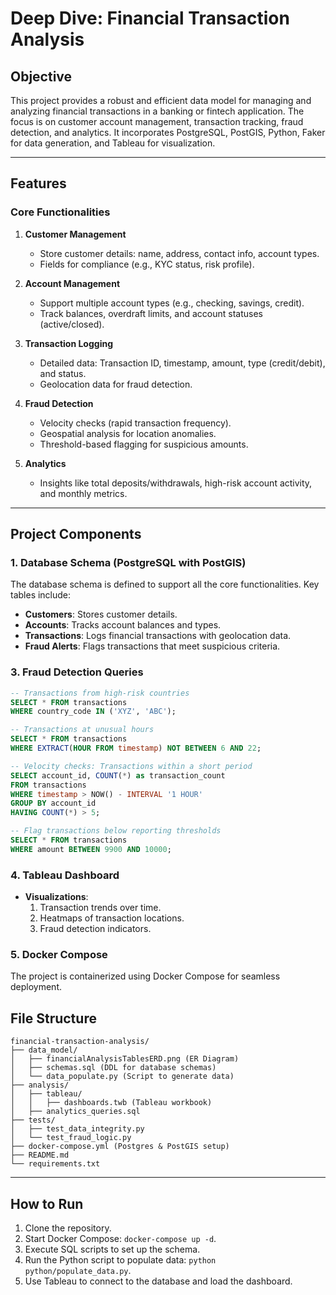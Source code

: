 # Deep Dive: Financial Transaction Analysis

## Objective
This project provides a robust and efficient data model for managing and analyzing financial transactions in a banking or fintech application. The focus is on customer account management, transaction tracking, fraud detection, and analytics. It incorporates PostgreSQL, PostGIS, Python, Faker for data generation, and Tableau for visualization.

---

## Features
### Core Functionalities
1. **Customer Management**
   - Store customer details: name, address, contact info, account types.
   - Fields for compliance (e.g., KYC status, risk profile).

2. **Account Management**
   - Support multiple account types (e.g., checking, savings, credit).
   - Track balances, overdraft limits, and account statuses (active/closed).

3. **Transaction Logging**
   - Detailed data: Transaction ID, timestamp, amount, type (credit/debit), and status.
   - Geolocation data for fraud detection.

4. **Fraud Detection**
   - Velocity checks (rapid transaction frequency).
   - Geospatial analysis for location anomalies.
   - Threshold-based flagging for suspicious amounts.

5. **Analytics**
   - Insights like total deposits/withdrawals, high-risk account activity, and monthly metrics.

---

## Project Components

### 1. **Database Schema (PostgreSQL with PostGIS)**
The database schema is defined to support all the core functionalities. Key tables include:

- **Customers**: Stores customer details.
- **Accounts**: Tracks account balances and types.
- **Transactions**: Logs financial transactions with geolocation data.
- **Fraud Alerts**: Flags transactions that meet suspicious criteria.



### 3. **Fraud Detection Queries**

```sql
-- Transactions from high-risk countries
SELECT * FROM transactions
WHERE country_code IN ('XYZ', 'ABC');

-- Transactions at unusual hours
SELECT * FROM transactions
WHERE EXTRACT(HOUR FROM timestamp) NOT BETWEEN 6 AND 22;

-- Velocity checks: Transactions within a short period
SELECT account_id, COUNT(*) as transaction_count
FROM transactions
WHERE timestamp > NOW() - INTERVAL '1 HOUR'
GROUP BY account_id
HAVING COUNT(*) > 5;

-- Flag transactions below reporting thresholds
SELECT * FROM transactions
WHERE amount BETWEEN 9900 AND 10000;
```

### 4. **Tableau Dashboard**
- **Visualizations**:
  1. Transaction trends over time.
  2. Heatmaps of transaction locations.
  3. Fraud detection indicators.

### 5. **Docker Compose**
The project is containerized using Docker Compose for seamless deployment.



## File Structure
```
financial-transaction-analysis/  
├── data_model/  
│   ├── financialAnalysisTablesERD.png (ER Diagram)  
│   ├── schemas.sql (DDL for database schemas)  
│   └── data_populate.py (Script to generate data)  
├── analysis/  
│   ├── tableau/  
│   │   ├── dashboards.twb (Tableau workbook)  
│   ├── analytics_queries.sql  
├── tests/  
│   ├── test_data_integrity.py  
│   └── test_fraud_logic.py  
├── docker-compose.yml (Postgres & PostGIS setup)  
├── README.md  
└── requirements.txt  

```




---

## How to Run
1. Clone the repository.
2. Start Docker Compose: `docker-compose up -d`.
3. Execute SQL scripts to set up the schema.
4. Run the Python script to populate data: `python python/populate_data.py`.
5. Use Tableau to connect to the database and load the dashboard.






